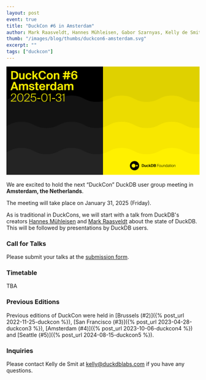 ```yaml
---
layout: post
event: true
title: "DuckCon #6 in Amsterdam"
author: Mark Raasveldt, Hannes Mühleisen, Gabor Szarnyas, Kelly de Smit
thumb: "/images/blog/thumbs/duckcon6-amsterdam.svg"
excerpt: ""
tags: ["duckcon"]
---
```



<img src="/images/blog/thumbs/duckcon6-amsterdam.svg"
     alt="DuckCon #6 Splashscreen"
     width="680"
     />

We are excited to hold the next “DuckCon” DuckDB user group meeting in **Amsterdam, the Netherlands**.

The meeting will take place on January 31, 2025 (Friday).

As is traditional in DuckCons, we will start with a talk from DuckDB's creators [Hannes Mühleisen](https://hannes.muehleisen.org/) and [Mark Raasveldt](https://mytherin.github.io/) about the state of DuckDB. This will be followed by presentations by DuckDB users.

### Call for Talks

Please submit your talks at the [submission form](https://forms.gle/WeKEaTKDgH9aLE9NA).

### Timetable

TBA

### Previous Editions

Previous editions of DuckCon were held in
[Brussels (#2)]({% post_url 2022-11-25-duckcon %}),
[San Francisco (#3)]({% post_url 2023-04-28-duckcon3 %}),
[Amsterdam (#4)]({% post_url 2023-10-06-duckcon4 %}) and
[Seattle (#5)]({% post_url 2024-08-15-duckcon5 %}).

### Inquiries

Please contact Kelly de Smit at [kelly@duckdblabs.com](mailto:kelly@duckdblabs.com) if you have any questions.

